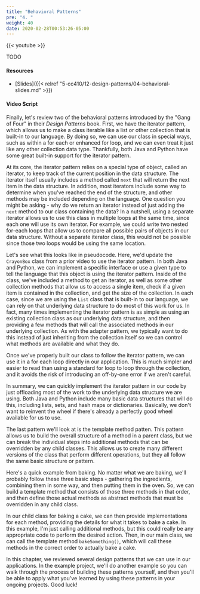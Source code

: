 ```yaml
---
title: "Behavioral Patterns"
pre: "4. "
weight: 40
date: 2020-02-28T00:53:26-05:00
---
```


{{< youtube >}}

TODO

#### Resources

* [Slides]({{< relref "5-cc410/12-design-patterns/04-behavioral-slides.md" >}})

#### Video Script

Finally, let's review two of the behavioral patterns introduced by the "Gang of Four" in their _Design Patterns_ book. First, we have the iterator pattern, which allows us to make a class iterable like a list or other collection that is built-in to our language. By doing so, we can use our class in special ways, such as within a for each or enhanced for loop, and we can even treat it just like any other collection data type. Thankfully, both Java and Python have some great built-in support for the iterator pattern.

At its core, the iterator pattern relies on a special type of object, called an iterator, to keep track of the current position in the data structure. The iterator itself usually includes a method called `next` that will return the next item in the data structure. In addition, most iterators include some way to determine when you've reached the end of the structure, and other methods may be included depending on the language. One question you might be asking - why do we return an iterator instead of just adding the `next` method to our class containing the data? In a nutshell, using a separate iterator allows us to use this class in multiple loops at the same time, since each one will use its own iterator. For example, we could write two nested for-each loops that allow us to compare all possible pairs of objects in our data structure. Without a separate iterator class, this would not be possible since those two loops would be using the same location. 

Let's see what this looks like in pseudocode. Here, we'd update the `CrayonBox` class from a prior video to use the iterator pattern. In both Java and Python, we can implement a specific interface or use a given type to tell the language that this object is using the iterator pattern. Inside of the class, we've included a method to get an iterator, as well as some other collection methods that allow us to access a single item, check if a given item is contained in the collection, and get the size of the collection. In each case, since we are using the `List` class that is built-in to our language, we can rely on that underlying data structure to do most of this work for us. In fact, many times implementing the iterator pattern is as simple as using an existing collection class as our underlying data structure, and then providing a few methods that will call the associated methods in our underlying collection. As with the adapter pattern, we typically want to do this instead of just inheriting from the collection itself so we can control what methods are available and what they do. 

Once we've properly built our class to follow the iterator pattern, we can use it in a for each loop directly in our application. This is much simpler and easier to read than using a standard for loop to loop through the collection, and it avoids the risk of introducing an off-by-one error if we aren't careful. 

In summary, we can quickly implement the iterator pattern in our code by just offloading most of the work to the underlying data structure we are using. Both Java and Python include many basic data structures that will do this, including lists, sets, and hash maps or dictionaries. Basically, we don't want to reinvent the wheel if there's already a perfectly good wheel available for us to use. 

The last pattern we'll look at is the template method patten. This pattern allows us to build the overall structure of a method in a parent class, but we can break the individual steps into additional methods that can be overridden by any child classes. This allows us to create many different versions of the class that perform different operations, but they all follow the same basic structure or pattern.

Here's a quick example from baking. No matter what we are baking, we'll probably follow these three basic steps - gathering the ingredients, combining them in some way, and then putting them in the oven. So, we can build a template method that consists of those three methods in that order, and then define those actual methods as abstract methods that must be overridden in any child class. 

In our child class for baking a cake, we can then provide implementations for each method, providing the details for what it takes to bake a cake. In this example, I'm just calling additional methods, but this could really be any appropriate code to perform the desired action. Then, in our main class, we can call the template method `bakeSomething()`, which will call these methods in the correct order to actually bake a cake.

In this chapter, we reviewed several design patterns that we can use in our applications. In the example project, we'll do another example so you can walk through the process of building these patterns yourself, and then you'll be able to apply what you've learned by using these patterns in your ongoing projects. Good luck!

